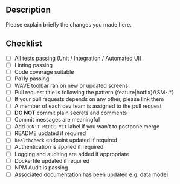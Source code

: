 ## Description

Please explain briefly the changes you made here.

## Checklist

- [ ] All tests passing (Unit / Integration / Automated UI)
- [ ] Linting passing
- [ ] Code coverage suitable
- [ ] Pa11y passing
- [ ] WAVE toolbar ran on new or updated screens
- [ ] Pull request title is following the pattern {feature|hotfix}/{SM-.*}
- [ ] If your pull requests depends on any other, please link them
- [ ] A member of each dev team is assigned to the pull request
- [ ] **DO NOT** commit plain secrets and comments
- [ ] Commit messages are meaningful
- [ ] Add `DON'T MERGE YET` label if you wan't to postpone merge
- [ ] README updated if required
- [ ] `healthcheck` endpoint updated if required
- [ ] Authentication is applied if required
- [ ] Logging and auditing are added if appropriate
- [ ] Dockerfile updated if required
- [ ] NPM Audit is passing
- [ ] Associated documentation has been updated e.g. data model
